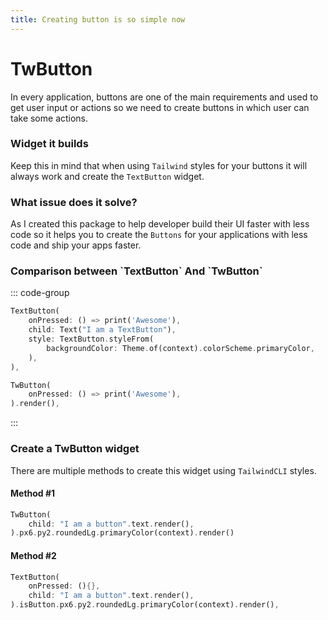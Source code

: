 ```yaml
---
title: Creating button is so simple now
---
```


# TwButton

In every application, buttons are one of the main requirements and used to get user input or actions so we need to create buttons in which user can take some actions.

### Widget it builds

Keep this in mind that when using `Tailwind` styles for your buttons it will always work and create the `TextButton` widget.

### What issue does it solve?

As I created this package to help developer build their UI faster with less code so it helps you to create the `Buttons` for your applications with less code and ship your apps faster.

### Comparison between \`TextButton\` And \`TwButton\`

::: code-group

```dart [TextButton]
TextButton(
    onPressed: () => print('Awesome'),
    child: Text("I am a TextButton"),
    style: TextButton.styleFrom(
        backgroundColor: Theme.of(context).colorScheme.primaryColor,
    ),
),
```

```dart [TwButton]
TwButton(
    onPressed: () => print('Awesome'),
).render(),
```

:::

### Create a TwButton widget

There are multiple methods to create this widget using `TailwindCLI` styles.

#### Method #1

```dart
TwButton(
    child: "I am a button".text.render(),
).px6.py2.roundedLg.primaryColor(context).render()
```

#### Method #2

```dart
TextButton(
    onPressed: (){},
    child: "I am a button".text.render(),
).isButton.px6.py2.roundedLg.primaryColor(context).render(),
```
